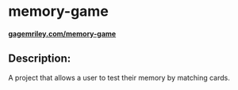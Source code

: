 # memory-game

#### [gagemriley.com/memory-game](https://www.gagemriley.com/memory-game/)

## Description:
A project that allows a user to test their memory by matching cards.
